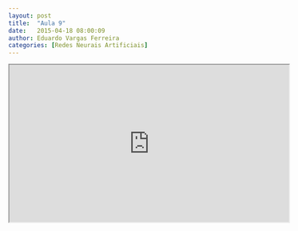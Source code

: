 ```yaml
---
layout: post
title:  "Aula 9"
date:   2015-04-18 08:00:09
author: Eduardo Vargas Ferreira
categories: [Redes Neurais Artificiais]
---
```

<center>
<iframe width="560" height="315" src="https://www.youtube.com/embed/zAlX1V3lK5s?autoplay=0"> </iframe>
</center>
